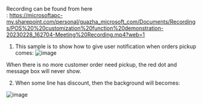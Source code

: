 Recording can be found from here<br/>:
https://microsoftapc-my.sharepoint.com/personal/guazha_microsoft_com/Documents/Recordings/POS%20%20customization%20function%20demonstration-20230228_162704-Meeting%20Recording.mp4?web=1

1.  This sample is to show how to give user notification when orders pickup comes:
![image](https://user-images.githubusercontent.com/14832260/221792094-7da4c7d2-8a61-4531-b520-591134090602.png)

When there is no more customer order need pickup, the red dot and message box will never show.

2. When some line has discount,  then the background will becomes:

![image](https://user-images.githubusercontent.com/14832260/221792528-94b734cf-2553-4d72-9a36-2f3b793ec0c9.png)


